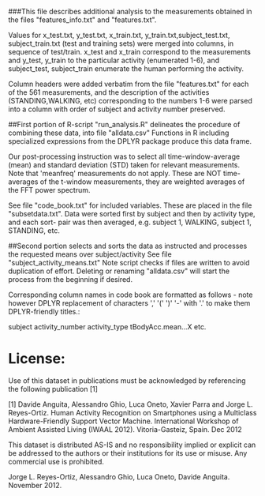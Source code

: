 ###This file describes additional analysis to the measurements obtained in the files "features_info.txt" and "features.txt".


Values for x_test.txt, y_test.txt, x_train.txt, y_train.txt,subject_test.txt, subject_train.txt (test and training sets) were merged into columns, in sequence of test/train.
x_test and x_train correspond to the measurements and y_test, y_train to the particular activity (enumerated 1-6), and subject_test, subject_train enumerate the human performing the activity.


Column headers were added verbatim from the file "features.txt" for each of the 561 measurements, and the description of the activities (STANDING,WALKING, etc) corresponding to the numbers 1-6 were parsed into a column with order of subject and activity number preserved.

##First portion of R-script "run_analysis.R" delineates the procedure of combining these data, into file "alldata.csv"
Functions in R including specialized expressions from the DPLYR package produce this data frame.

Our post-processing instruction was to select all time-window-average (mean) and standard deviation (STD) taken for relevant measurements. Note that 'meanfreq' measurements do not apply. These are NOT time-averages of the t-window measurements, they are weighted averages of the FFT power spectrum.

See file "code_book.txt" for included variables. These are placed in the file "subsetdata.txt". 
Data were sorted first by subject and then by activity type, and each sort- pair was then averaged, e.g. subject 1, WALKING, subject 1, STANDING, etc.

##Second portion selects and sorts the data as instructed and processes the requested means over subject/activity
See file "subject_activity_means.txt"  Note script checks if files are written to avoid duplication of effort. Deleting or renaming "alldata.csv" will start the process from the beginning if desired.

Corresponding column names in code book are formatted as follows - note however DPLYR replacement of characters ',' '(' ')' '-' with '.' to make them DPLYR-friendly titles.:

subject
activity_number
activity_type
tBodyAcc.mean...X
etc.

License:
========
Use of this dataset in publications must be acknowledged by referencing the following publication [1] 

[1] Davide Anguita, Alessandro Ghio, Luca Oneto, Xavier Parra and Jorge L. Reyes-Ortiz. Human Activity Recognition on Smartphones using a Multiclass Hardware-Friendly Support Vector Machine. International Workshop of Ambient Assisted Living (IWAAL 2012). Vitoria-Gasteiz, Spain. Dec 2012

This dataset is distributed AS-IS and no responsibility implied or explicit can be addressed to the authors or their institutions for its use or misuse. Any commercial use is prohibited.

Jorge L. Reyes-Ortiz, Alessandro Ghio, Luca Oneto, Davide Anguita. November 2012.